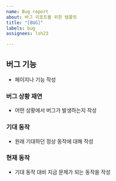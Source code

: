 ```yaml
---
name: Bug report
about: 버그 리포트를 위한 템플릿
title: "[BUG]"
labels: bug
assignees: lsh23

---
```


## 버그 기능
- 페이지나 기능 작성

### 버그 상황 재연
- 어떤 상황에서 버그가 발생하는지 작성

### 기대 동작
- 원래 기대하던 정상 동작에 대해 작성

### 현재 동작
- 기대 동작 대비 지금 문제가 되는 동작을 작성
